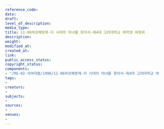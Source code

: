 ```yaml
---
reference_code: 
date: 
draft: 
level_of_description: 
media_type: 
title: 11-96여성해방제-이 시대의 마녀를 찾아서-제4대 고려대학교 여학생 위원회
description: 
weight: 
modified_at: 
created_at: 
link: 
public_access_status: 
copyright_status: 
components:
- "/RG-02-서여대협/1996/11-96여성해방제-이 시대의 마녀를 찾아서-제4대 고려대학교 여학생 위원회.pdf"
tags:
- 
creators:
- 
subjects:
- 
sources:
- 
venues:
- 
---
```

